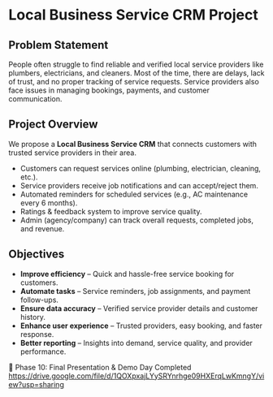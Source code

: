 # Local Business Service CRM Project

## Problem Statement  
People often struggle to find reliable and verified local service providers like plumbers, electricians, and cleaners. Most of the time, there are delays, lack of trust, and no proper tracking of service requests. Service providers also face issues in managing bookings, payments, and customer communication.  

## Project Overview  
We propose a **Local Business Service CRM** that connects customers with trusted service providers in their area.  

- Customers can request services online (plumbing, electrician, cleaning, etc.).  
- Service providers receive job notifications and can accept/reject them.  
- Automated reminders for scheduled services (e.g., AC maintenance every 6 months).  
- Ratings & feedback system to improve service quality.  
- Admin (agency/company) can track overall requests, completed jobs, and revenue.  

## Objectives  
- **Improve efficiency** – Quick and hassle-free service booking for customers.  
- **Automate tasks** – Service reminders, job assignments, and payment follow-ups.  
- **Ensure data accuracy** – Verified service provider details and customer history.  
- **Enhance user experience** – Trusted providers, easy booking, and faster response.  
- **Better reporting** – Insights into demand, service quality, and provider performance.  

📌 Phase 10: Final Presentation & Demo Day Completed
https://drive.google.com/file/d/1QOXpxajLYySRYnrhge09HXErqLwKmngY/view?usp=sharing 
